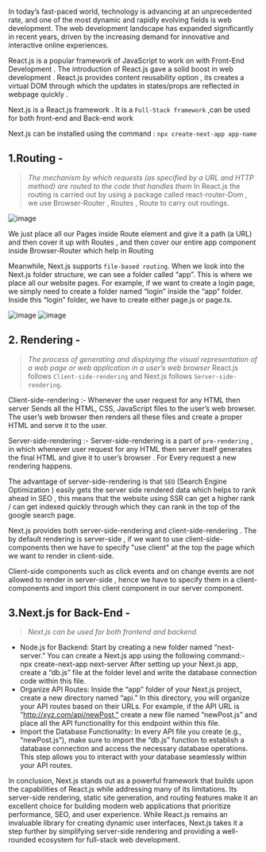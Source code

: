
In today’s fast-paced world, technology is advancing at an unprecedented rate, and one of the most dynamic and rapidly evolving fields is web development.
The web development landscape has expanded significantly in recent years, driven by the increasing demand for innovative and interactive online experiences.

React.js is a popular framework of JavaScript to work on with Front-End Development . The introduction of React.js gave a solid boost in web development .
React.js provides content reusability option , its creates a virtual DOM through which the updates in states/props are reflected in webpage quickly .

Next.js is a React.js framework . It is a `Full-Stack framework` ,can be used for both front-end and Back-end work

Next.js can be installed using the command : `npx create-next-app app-name`

## 1.Routing -
> *The mechanism by which requests (as specified by a URL and HTTP method) are routed to the code that handles them*
In React.js the routing is carried out by using a package called react-router-Dom , we use Browser-Router , Routes , Route to carry out routings.<br/>

![image](https://github.com/jamAL108/connect/assets/115083239/b681042a-aa4c-4bc5-96c9-b4a56f2b17d7)

We just place all our Pages inside Route element and give it a path (a URL) and then cover it up with Routes , and then cover our entire app component inside Browser-Router which help in Routing

Meanwhile, Next.js supports `file-based routing`. When we look into the Next.js folder structure, we can see a folder called “app”. 
This is where we place all our website pages. For example, if we want to create a login page, we simply need to create a folder named “login” inside the “app” folder.
Inside this “login” folder, we have to create either page.js or page.ts.

![image](https://github.com/jamAL108/connect/assets/115083239/1cbd57fe-95ea-44eb-9fe1-050ee217b760)
![image](https://github.com/jamAL108/connect/assets/115083239/2edd2ac8-51ca-4a03-b654-bafaaf2874c2)

## 2. Rendering -
> *The process of generating and displaying the visual representation of a web page or web application in a user’s web browser*
React.js follows `Client-side-rendering` and Next.js follows `Server-side-rendering`.

Client-side-rendering :- Whenever the user request for any HTML then server Sends all the HTML, CSS, JavaScript files to the user’s web browser.
The user’s web browser then renders all these files and create a proper HTML and serve it to the user.

Server-side-rendering :- Server-side-rendering is a part of `pre-rendering` , in which whenever user request for any HTML then server itself generates the final HTML and give it to user’s browser .
For Every request a new rendering happens.

The advantage of server-side-rendering is that `SEO` (Search Engine Optimization ) easily gets the server side rendered data which helps to rank ahead in SEO ,
this means that the website using SSR can get a higher rank / can get indexed quickly through which they can rank in the top of the google search page.

Next.js provides both server-side-rendering and client-side-rendering . The by default rendering is server-side ,
if we want to use client-side-components then we have to specify "use client" at the top the page which we want to render in client-side.

Client-side components such as click events and on change events are not allowed to render in server-side ,
hence we have to specify them in a client-components and import this client component in our server component.

## 3.Next.js for Back-End -
> *Next.js can be used for both frontend and backend.*
- Node.js for Backend: Start by creating a new folder named “next-server.” You can create a Next.js app using the following command:- npx create-next-app next-server After setting up your Next.js app, create a “db.js” file at the folder level and write the database connection code within this file.
- Organize API Routes: Inside the “app” folder of your Next.js project, create a new directory named “api.” In this directory, you will organize your API routes based on their URLs. For example, if the API URL is “http://xyz.com/api/newPost,” create a new file named “newPost.js” and place all the API functionality for this endpoint within this file.
- Import the Database Functionality: In every API file you create (e.g., “newPost.js”), make sure to import the “db.js” function to establish a database connection and access the necessary database operations. This step allows you to interact with your database seamlessly within your API routes.


In conclusion, Next.js stands out as a powerful framework that builds upon the capabilities of React.js while addressing many of its limitations. Its server-side rendering, static site generation, and routing features make it an excellent choice for building modern web applications that prioritize performance, SEO, and user experience. While React.js remains an invaluable library for creating dynamic user interfaces, Next.js takes it a step further by simplifying server-side rendering and providing a well-rounded ecosystem for full-stack web development.
